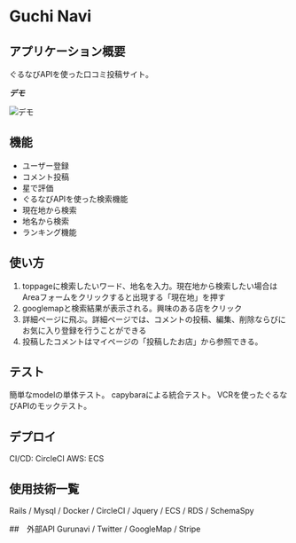 
# Guchi Navi
 
## アプリケーション概要

ぐるなびAPIを使った口コミ投稿サイト。

***デモ***
 
![デモ](https://my-gnavi-free.ga/)
 
## 機能
 
- ユーザー登録
- コメント投稿
- 星で評価
- ぐるなびAPIを使った検索機能
- 現在地から検索
- 地名から検索
- ランキング機能

## 使い方
 
1. toppageに検索したいワード、地名を入力。現在地から検索したい場合はAreaフォームをクリックすると出現する「現在地」を押す
2. googlemapと検索結果が表示される。興味のある店をクリック
3. 詳細ページに飛ぶ。詳細ページでは、コメントの投稿、編集、削除ならびにお気に入り登録を行うことができる
4. 投稿したコメントはマイページの「投稿したお店」から参照できる。
 
## テスト
簡単なmodelの単体テスト。
capybaraによる統合テスト。
VCRを使ったぐるなびAPIのモックテスト。
 
## デプロイ
CI/CD: CircleCI
AWS: ECS
 
## 使用技術一覧
Rails / Mysql / Docker / CircleCI / Jquery / ECS /  RDS / SchemaSpy

##　外部API
Gurunavi / Twitter / GoogleMap / Stripe
 
